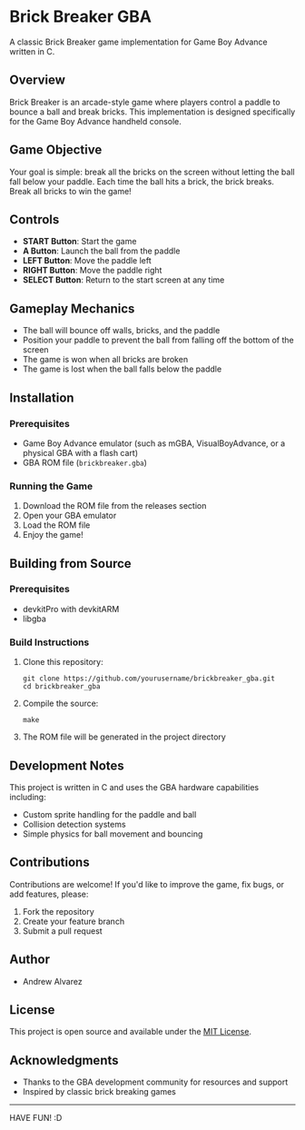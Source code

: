 # Brick Breaker GBA

A classic Brick Breaker game implementation for Game Boy Advance written in C.

## Overview

Brick Breaker is an arcade-style game where players control a paddle to bounce a ball and break bricks. This implementation is designed specifically for the Game Boy Advance handheld console.

## Game Objective

Your goal is simple: break all the bricks on the screen without letting the ball fall below your paddle. Each time the ball hits a brick, the brick breaks. Break all bricks to win the game!

## Controls

- **START Button**: Start the game
- **A Button**: Launch the ball from the paddle
- **LEFT Button**: Move the paddle left
- **RIGHT Button**: Move the paddle right
- **SELECT Button**: Return to the start screen at any time

## Gameplay Mechanics

- The ball will bounce off walls, bricks, and the paddle
- Position your paddle to prevent the ball from falling off the bottom of the screen
- The game is won when all bricks are broken
- The game is lost when the ball falls below the paddle

## Installation

### Prerequisites
- Game Boy Advance emulator (such as mGBA, VisualBoyAdvance, or a physical GBA with a flash cart)
- GBA ROM file (`brickbreaker.gba`)

### Running the Game
1. Download the ROM file from the releases section
2. Open your GBA emulator
3. Load the ROM file
4. Enjoy the game!

## Building from Source

### Prerequisites
- devkitPro with devkitARM
- libgba

### Build Instructions
1. Clone this repository:
   ```
   git clone https://github.com/yourusername/brickbreaker_gba.git
   cd brickbreaker_gba
   ```
2. Compile the source:
   ```
   make
   ```
3. The ROM file will be generated in the project directory

## Development Notes

This project is written in C and uses the GBA hardware capabilities including:
- Custom sprite handling for the paddle and ball
- Collision detection systems
- Simple physics for ball movement and bouncing

## Contributions

Contributions are welcome! If you'd like to improve the game, fix bugs, or add features, please:
1. Fork the repository
2. Create your feature branch
3. Submit a pull request

## Author

- Andrew Alvarez

## License

This project is open source and available under the [MIT License](LICENSE).

## Acknowledgments

- Thanks to the GBA development community for resources and support
- Inspired by classic brick breaking games

---

HAVE FUN! :D
